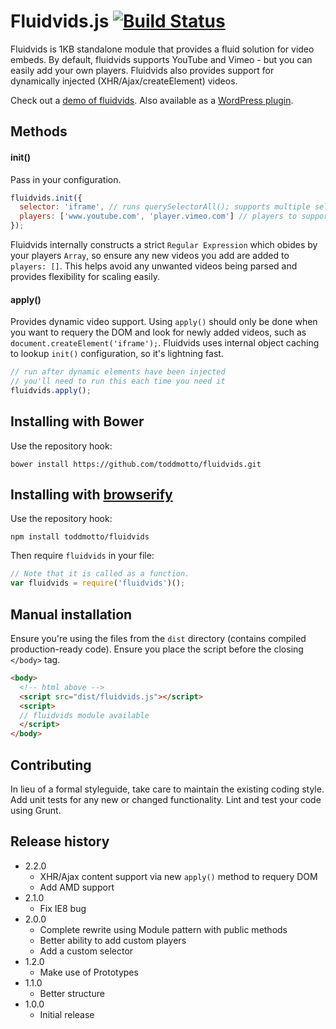 # Fluidvids.js [![Build Status](https://travis-ci.org/toddmotto/fluidvids.png)](https://travis-ci.org/toddmotto/fluidvids)

Fluidvids is 1KB standalone module that provides a fluid solution for video embeds. By default, fluidvids supports YouTube and Vimeo - but you can easily add your own players. Fluidvids also provides support for dynamically injected (XHR/Ajax/createElement) videos.

Check out a [demo of fluidvids](http://toddmotto.com/labs/fluidvids). Also available as a [WordPress plugin](http://wordpress.org/plugins/fluidvids).

## Methods

#### init()
Pass in your configuration.

```javascript
fluidvids.init({
  selector: 'iframe', // runs querySelectorAll(); supports multiple selectors as array: ['iframe', 'object']
  players: ['www.youtube.com', 'player.vimeo.com'] // players to support
});
```

Fluidvids internally constructs a strict `Regular Expression` which obides by your players `Array`, so ensure any new videos you add are added to `players: []`. This helps avoid any unwanted videos being parsed and provides flexibility for scaling easily.

#### apply()
Provides dynamic video support. Using `apply()` should only be done when you want to requery the DOM and look for newly added videos, such as `document.createElement('iframe');`. Fluidvids uses internal object caching to lookup `init()` configuration, so it's lightning fast.

```javascript
// run after dynamic elements have been injected
// you'll need to run this each time you need it
fluidvids.apply();
```

## Installing with Bower
Use the repository hook:

```
bower install https://github.com/toddmotto/fluidvids.git
```

## Installing with [browserify](https://github.com/substack/node-browserify)
Use the repository hook:

```
npm install toddmotto/fluidvids
```

Then require `fluidvids` in your file:

```javascript
// Note that it is called as a function.
var fluidvids = require('fluidvids')();
```

## Manual installation
Ensure you're using the files from the `dist` directory (contains compiled production-ready code). Ensure you place the script before the closing `</body>` tag.
	
```html
<body>
  <!-- html above -->
  <script src="dist/fluidvids.js"></script>
  <script>
  // fluidvids module available
  </script>
</body>
```

## Contributing
In lieu of a formal styleguide, take care to maintain the existing coding style. Add unit tests for any new or changed functionality. Lint and test your code using Grunt.

## Release history
- 2.2.0
  - XHR/Ajax content support via new `apply()` method to requery DOM
  - Add AMD support
- 2.1.0
  - Fix IE8 bug
- 2.0.0
  - Complete rewrite using Module pattern with public methods
  - Better ability to add custom players
  - Add a custom selector
- 1.2.0
  - Make use of Prototypes
- 1.1.0
  - Better structure
- 1.0.0
  - Initial release
